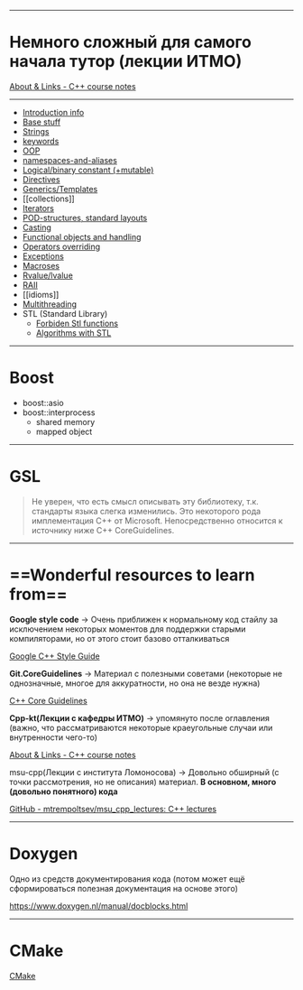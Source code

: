 
---
# Немного сложный для самого начала тутор (лекции ИТМО)

[About & Links - C++ course notes](https://cpp-kt.github.io/cpp-notes/course.html)

---

* [Introduction info](info.md)
* [Base stuff](programming/code/contents/code-languages/cpp/contents/base-stuff.md)
* [Strings](strings.md)
* [keywords](keywords.md)
* [OOP](programming/code/contents/code-languages/cpp/contents/oop.md)
* [namespaces-and-aliases](namespaces-and-aliases.md)
* [Logical/binary constant (+mutable)](logical-binary-immutability.md)
* [Directives](directives.md)
* [Generics/Templates](generics.md)
* [[collections]]
* [Iterators](Iterators.md)
* [POD-structures, standard layouts](pods-and-standard_layouts.md)
* [Casting](cast.md)
* [Functional objects and handling](functional.md)
* [Operators overriding](operators-overriding.md)
* [Exceptions](exceptions.md)
* [Macroses](macro.md)
* [Rvalue/lvalue](rvalue-lvalue.md)
* [RAII](raii.md)
* [[idioms]]
* [Multithreading](multithreading.md)
* STL (Standard Library)
	* [Forbiden Stl functions ](forbiden-stl-functions.md)
	* [Algorithms with STL](stl-algorithms.md)
---

# Boost

- boost::asio
- boost::interprocess
    - shared memory
    - mapped object

---

# GSL

> Не уверен, что есть смысл описывать эту библиотеку, т.к. стандарты языка слегка изменились. Это некоторого рода имплементация С++ от Microsoft. Непосредственно относится к источнику ниже C++ CoreGuidelines.

---

# ==Wonderful resources to learn from==

**Google style code** → Очень приближен к нормальному код стайлу за исключением некоторых моментов для поддержки старыми компиляторами, но от этого стоит базово отталкиваться

[Google C++ Style Guide](https://google.github.io/styleguide/cppguide.html#Self_contained_Headers)

**Git.CoreGuidelines** → Материал с полезными советами (некоторые не однозначные, многое для аккуратности, но она не везде нужна)

[C++ Core Guidelines](https://isocpp.github.io/CppCoreGuidelines/CppCoreGuidelines)

**Cpp-kt(Лекции с кафедры ИТМО)** → упомянуто после оглавления (важно, что рассматриваются некоторые краеугольные случаи или внутренности чего-то)

[About & Links - C++ course notes](https://cpp-kt.github.io/cpp-notes/course.html)

msu-cpp(Лекции с института Ломоносова) → Довольно обширный (с точки рассмотрения, но не описания) материал. **В основном, много (довольно понятного) кода**

[GitHub - mtrempoltsev/msu_cpp_lectures: C++ lectures](https://github.com/mtrempoltsev/msu_cpp_lectures/tree/master)

---

# Doxygen

Одно из средств документирования кода (потом может ещё сформироваться полезная документация на основе этого)

https://www.doxygen.nl/manual/docblocks.html

---
# CMake

[CMake](cmake.md)